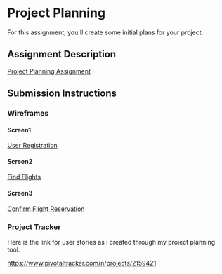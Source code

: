 # Project Planning
For this assignment, you'll create some initial plans for your project.

## Assignment Description
[Project Planning Assignment](https://education.launchcode.org/liftoff/assignments/planning/)

## Submission Instructions

### Wireframes
#### Screen1
[User Registration](https://github.com/RamaDeviVanga/liftoff-assignments/blob/master/P3-Project_Planning/images/ConfirmFlightReservation.jpg)

#### Screen2
[Find Flights](https://github.com/RamaDeviVanga/liftoff-assignments/blob/master/P3-Project_Planning/images/FindFlights.jpg)

#### Screen3
[Confirm Flight Reservation](https://github.com/RamaDeviVanga/liftoff-assignments/blob/master/P3-Project_Planning/images/UserRegistration.jpg)

### Project Tracker

Here is the link for user stories as i created through my project planning tool.

https://www.pivotaltracker.com/n/projects/2159421